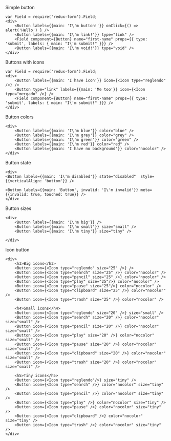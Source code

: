 Simple button

    var Field = require('redux-form').Field;
    <div>
        <Button labels={{main: 'I\'m button!'}} onClick={() => alert('Hello') } />
        <Button labels={{main: 'I\'m link!'}} type="link" />
        <Field component={Button} name="first-name" props={{ type: 'submit', labels: { main: "I\'m submit!" }}} />
        <Button labels={{main: 'I\'m void!'}} type="void" />
    </div>
    
Buttons with icons

    var Field = require('redux-form').Field;
    <div>
        <Button labels={{main: 'I have icon'}} icon={<Icon type="reglendo" />} />
        <Button type="link" labels={{main: 'Me too'}} icon={<Icon type="mergado" />} />
        <Field component={Button} name="first-name" props={{ type: 'submit', labels: { main: "I\'m submit!" }}} />
    </div>

Button colors

    <div>
        <Button labels={{main: 'I\'m blue'}} color="blue" />
        <Button labels={{main: 'I\'m grey'}} color="grey" />
        <Button labels={{main: 'I\'m green'}} color="green" />
        <Button labels={{main: 'I\'m red'}} color="red" />
        <Button labels={{main: 'I have no background'}} color="nocolor" />
    </div>

Button state

    <div>
    <Button labels={{main: 'I\'m disabled'}} state="disabled"  style={{verticalAlign: 'bottom'}} />   

    <Button labels={{main: 'Button', invalid: 'I\'m invalid'}} meta={{invalid: true, touched: true}} />
    </div>
    
Button sizes

    <div>
        <Button labels={{main: 'I\'m big'}} />
        <Button labels={{main: 'I\'m small'}} size="small" />
        <Button labels={{main: 'I\'m tiny'}} size="tiny" />
        
    </div>

Icon button

    <div>
        <h3>Big icons</h3>
        <Button icon={<Icon type="reglendo" size="25" />} />
        <Button icon={<Icon type="search" size="25" />} color="nocolor" />
        <Button icon={<Icon type="pencil" size="25" />} color="nocolor" />
        <Button icon={<Icon type="play" size="25"/>} color="nocolor" />
        <Button icon={<Icon type="pause" size="25"/>} color="nocolor" />
        <Button icon={<Icon type="clipboard" size="25" />} color="nocolor" />
        <Button icon={<Icon type="trash" size="25" />} color="nocolor" />

        <h4>Small icons</h4>
        <Button icon={<Icon type="reglendo" size="20" />} size="small" />
        <Button icon={<Icon type="search" size="20" />} color="nocolor" size="small" />
        <Button icon={<Icon type="pencil" size="20" />} color="nocolor" size="small" />
        <Button icon={<Icon type="play" size="20" />} color="nocolor" size="small" />
        <Button icon={<Icon type="pause" size="20" />} color="nocolor" size="small" />
        <Button icon={<Icon type="clipboard" size="20" />} color="nocolor" size="small" />
        <Button icon={<Icon type="trash" size="20" />} color="nocolor" size="small" />

        <h5>Tiny icons</h5>
        <Button icon={<Icon type="reglendo"/>} size="tiny" />
        <Button icon={<Icon type="search" />} color="nocolor" size="tiny" />
        <Button icon={<Icon type="pencil" />} color="nocolor" size="tiny" />
        <Button icon={<Icon type="play" />} color="nocolor" size="tiny" />
        <Button icon={<Icon type="pause" />} color="nocolor" size="tiny" />
        <Button icon={<Icon type="clipboard" />} color="nocolor" size="tiny" />
        <Button icon={<Icon type="trash" />} color="nocolor" size="tiny" />
    </div>
    